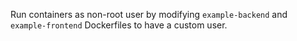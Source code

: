 Run containers as non-root user by modifying `example-backend` and `example-frontend` Dockerfiles to have a custom user.
